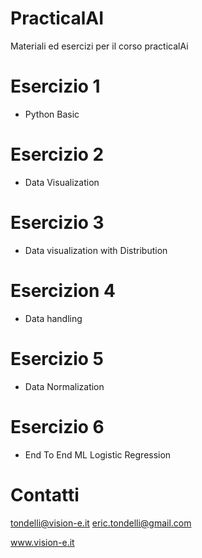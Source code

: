 # PracticalAI
Materiali ed esercizi per il corso practicalAi

# Esercizio 1

-  Python Basic

# Esercizio 2 

- Data Visualization

# Esercizio 3

- Data visualization with Distribution

# Esercizion 4

- Data handling

# Esercizio 5

- Data Normalization

# Esercizio 6

-  End To End ML Logistic Regression


# Contatti

tondelli@vision-e.it
eric.tondelli@gmail.com

www.vision-e.it
